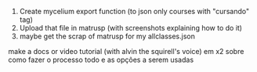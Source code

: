 1. Create mycelium export function (to json only courses with "cursando" tag)
2. Upload that file in matrusp (with screenshots explaining how to do it)
3. maybe get the scrap of matrusp for my allclasses.json

make a docs or video tutorial (with alvin the squirell's voice) em x2 sobre como fazer o processo todo e as opções a serem usadas
